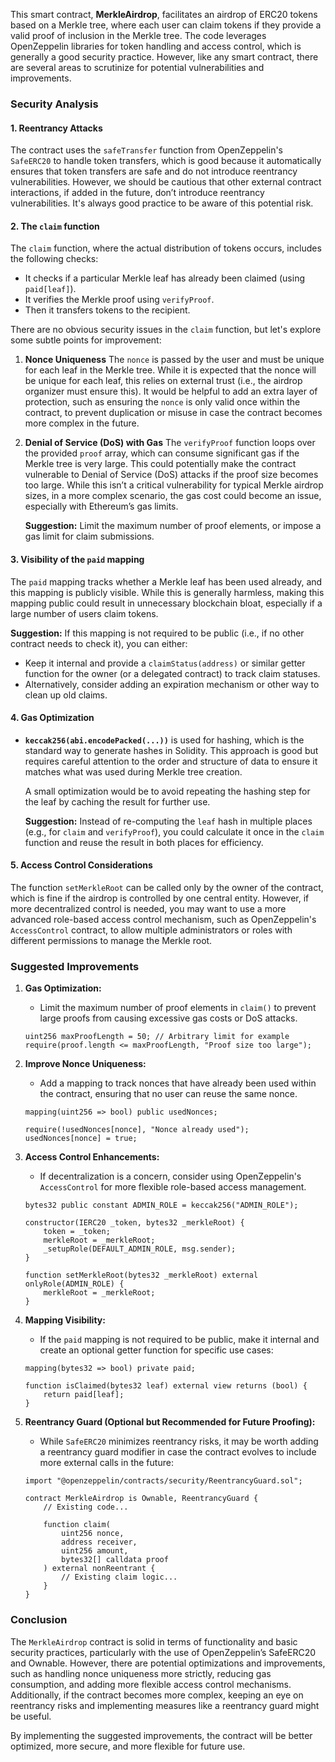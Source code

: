 This smart contract, **MerkleAirdrop**, facilitates an airdrop of ERC20 tokens based on a Merkle tree, where each user can claim tokens if they provide a valid proof of inclusion in the Merkle tree. The code leverages OpenZeppelin libraries for token handling and access control, which is generally a good security practice. However, like any smart contract, there are several areas to scrutinize for potential vulnerabilities and improvements.

### Security Analysis

#### 1. **Reentrancy Attacks**
The contract uses the `safeTransfer` function from OpenZeppelin's `SafeERC20` to handle token transfers, which is good because it automatically ensures that token transfers are safe and do not introduce reentrancy vulnerabilities. However, we should be cautious that other external contract interactions, if added in the future, don’t introduce reentrancy vulnerabilities. It's always good practice to be aware of this potential risk.

#### 2. **The `claim` function**
The `claim` function, where the actual distribution of tokens occurs, includes the following checks:
- It checks if a particular Merkle leaf has already been claimed (using `paid[leaf]`).
- It verifies the Merkle proof using `verifyProof`.
- Then it transfers tokens to the recipient.

There are no obvious security issues in the `claim` function, but let's explore some subtle points for improvement:

1. **Nonce Uniqueness**
   The `nonce` is passed by the user and must be unique for each leaf in the Merkle tree. While it is expected that the nonce will be unique for each leaf, this relies on external trust (i.e., the airdrop organizer must ensure this). It would be helpful to add an extra layer of protection, such as ensuring the `nonce` is only valid once within the contract, to prevent duplication or misuse in case the contract becomes more complex in the future. 

2. **Denial of Service (DoS) with Gas**
   The `verifyProof` function loops over the provided `proof` array, which can consume significant gas if the Merkle tree is very large. This could potentially make the contract vulnerable to Denial of Service (DoS) attacks if the proof size becomes too large. While this isn’t a critical vulnerability for typical Merkle airdrop sizes, in a more complex scenario, the gas cost could become an issue, especially with Ethereum’s gas limits.

   **Suggestion:** Limit the maximum number of proof elements, or impose a gas limit for claim submissions.

#### 3. **Visibility of the `paid` mapping**
The `paid` mapping tracks whether a Merkle leaf has been used already, and this mapping is publicly visible. While this is generally harmless, making this mapping public could result in unnecessary blockchain bloat, especially if a large number of users claim tokens.

   **Suggestion:** If this mapping is not required to be public (i.e., if no other contract needs to check it), you can either:
   - Keep it internal and provide a `claimStatus(address)` or similar getter function for the owner (or a delegated contract) to track claim statuses.
   - Alternatively, consider adding an expiration mechanism or other way to clean up old claims.

#### 4. **Gas Optimization**
- **`keccak256(abi.encodePacked(...))`** is used for hashing, which is the standard way to generate hashes in Solidity. This approach is good but requires careful attention to the order and structure of data to ensure it matches what was used during Merkle tree creation.
  
  A small optimization would be to avoid repeating the hashing step for the leaf by caching the result for further use.

  **Suggestion:** Instead of re-computing the `leaf` hash in multiple places (e.g., for `claim` and `verifyProof`), you could calculate it once in the `claim` function and reuse the result in both places for efficiency.

#### 5. **Access Control Considerations**
The function `setMerkleRoot` can be called only by the owner of the contract, which is fine if the airdrop is controlled by one central entity. However, if more decentralized control is needed, you may want to use a more advanced role-based access control mechanism, such as OpenZeppelin's `AccessControl` contract, to allow multiple administrators or roles with different permissions to manage the Merkle root.

### Suggested Improvements

1. **Gas Optimization:**
   - Limit the maximum number of proof elements in `claim()` to prevent large proofs from causing excessive gas costs or DoS attacks.
   
   ```solidity
   uint256 maxProofLength = 50; // Arbitrary limit for example
   require(proof.length <= maxProofLength, "Proof size too large");
   ```

2. **Improve Nonce Uniqueness:**
   - Add a mapping to track nonces that have already been used within the contract, ensuring that no user can reuse the same nonce.

   ```solidity
   mapping(uint256 => bool) public usedNonces;

   require(!usedNonces[nonce], "Nonce already used");
   usedNonces[nonce] = true;
   ```

3. **Access Control Enhancements:**
   - If decentralization is a concern, consider using OpenZeppelin's `AccessControl` for more flexible role-based access management.
   
   ```solidity
   bytes32 public constant ADMIN_ROLE = keccak256("ADMIN_ROLE");
   
   constructor(IERC20 _token, bytes32 _merkleRoot) {
       token = _token;
       merkleRoot = _merkleRoot;
       _setupRole(DEFAULT_ADMIN_ROLE, msg.sender);
   }
   
   function setMerkleRoot(bytes32 _merkleRoot) external onlyRole(ADMIN_ROLE) {
       merkleRoot = _merkleRoot;
   }
   ```

4. **Mapping Visibility:**
   - If the `paid` mapping is not required to be public, make it internal and create an optional getter function for specific use cases:

   ```solidity
   mapping(bytes32 => bool) private paid;

   function isClaimed(bytes32 leaf) external view returns (bool) {
       return paid[leaf];
   }
   ```

5. **Reentrancy Guard (Optional but Recommended for Future Proofing):**
   - While `SafeERC20` minimizes reentrancy risks, it may be worth adding a reentrancy guard modifier in case the contract evolves to include more external calls in the future:

   ```solidity
   import "@openzeppelin/contracts/security/ReentrancyGuard.sol";

   contract MerkleAirdrop is Ownable, ReentrancyGuard {
       // Existing code...
       
       function claim(
           uint256 nonce,
           address receiver,
           uint256 amount,
           bytes32[] calldata proof
       ) external nonReentrant {
           // Existing claim logic...
       }
   }
   ```

### Conclusion

The `MerkleAirdrop` contract is solid in terms of functionality and basic security practices, particularly with the use of OpenZeppelin’s SafeERC20 and Ownable. However, there are potential optimizations and improvements, such as handling nonce uniqueness more strictly, reducing gas consumption, and adding more flexible access control mechanisms. Additionally, if the contract becomes more complex, keeping an eye on reentrancy risks and implementing measures like a reentrancy guard might be useful.

By implementing the suggested improvements, the contract will be better optimized, more secure, and more flexible for future use.